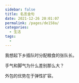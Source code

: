 ```yaml
---
sidebar: false
title: 名言金句
date: 2021-12-26 20:01:07
permalink: /pages/de158a/
categories: 
  - 生活
tags: 
  - 
---
```

我想起下乡插队时分配粮食的张队长。

手气和脚气为什么差别那么大？

外包的优势在于弹性扩容。
